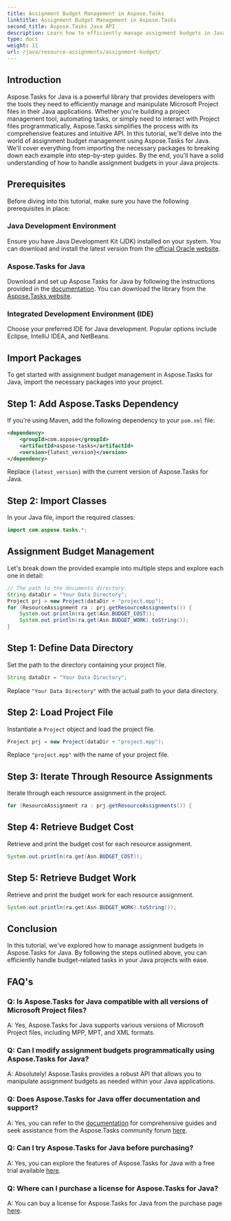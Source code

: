 ```yaml
---
title: Assignment Budget Management in Aspose.Tasks
linktitle: Assignment Budget Management in Aspose.Tasks
second_title: Aspose.Tasks Java API
description: Learn how to efficiently manage assignment budgets in Java using Aspose.Tasks, a powerful library for Microsoft Project file manipulation.
type: docs
weight: 11
url: /java/resource-assignments/assignment-budget/
---
```

## Introduction
Aspose.Tasks for Java is a powerful library that provides developers with the tools they need to efficiently manage and manipulate Microsoft Project files in their Java applications. Whether you're building a project management tool, automating tasks, or simply need to interact with Project files programmatically, Aspose.Tasks simplifies the process with its comprehensive features and intuitive API.
In this tutorial, we'll delve into the world of assignment budget management using Aspose.Tasks for Java. We'll cover everything from importing the necessary packages to breaking down each example into step-by-step guides. By the end, you'll have a solid understanding of how to handle assignment budgets in your Java projects.
## Prerequisites
Before diving into this tutorial, make sure you have the following prerequisites in place:
### Java Development Environment
Ensure you have Java Development Kit (JDK) installed on your system. You can download and install the latest version from the [official Oracle website](https://www.oracle.com/java/technologies/javase-jdk11-downloads.html).
### Aspose.Tasks for Java
Download and set up Aspose.Tasks for Java by following the instructions provided in the [documentation](https://reference.aspose.com/tasks/java/). You can download the library from the [Aspose.Tasks website](https://releases.aspose.com/tasks/java/).
### Integrated Development Environment (IDE)
Choose your preferred IDE for Java development. Popular options include Eclipse, IntelliJ IDEA, and NetBeans.
## Import Packages
To get started with assignment budget management in Aspose.Tasks for Java, import the necessary packages into your project.
## Step 1: Add Aspose.Tasks Dependency
If you're using Maven, add the following dependency to your `pom.xml` file:
```xml
<dependency>
    <groupId>com.aspose</groupId>
    <artifactId>aspose-tasks</artifactId>
    <version>{latest_version}</version>
</dependency>
```
Replace `{latest_version}` with the current version of Aspose.Tasks for Java.
## Step 2: Import Classes
In your Java file, import the required classes:
```java
import com.aspose.tasks.*;
```
## Assignment Budget Management
Let's break down the provided example into multiple steps and explore each one in detail:
```java
// The path to the documents directory.
String dataDir = "Your Data Directory";
Project prj = new Project(dataDir + "project.mpp");
for (ResourceAssignment ra : prj.getResourceAssignments()) {
    System.out.println(ra.get(Asn.BUDGET_COST));
    System.out.println(ra.get(Asn.BUDGET_WORK).toString());
}
```
## Step 1: Define Data Directory
Set the path to the directory containing your project file.
```java
String dataDir = "Your Data Directory";
```
Replace `"Your Data Directory"` with the actual path to your data directory.
## Step 2: Load Project File
Instantiate a `Project` object and load the project file.
```java
Project prj = new Project(dataDir + "project.mpp");
```
Replace `"project.mpp"` with the name of your project file.
## Step 3: Iterate Through Resource Assignments
Iterate through each resource assignment in the project.
```java
for (ResourceAssignment ra : prj.getResourceAssignments()) {
```
## Step 4: Retrieve Budget Cost
Retrieve and print the budget cost for each resource assignment.
```java
System.out.println(ra.get(Asn.BUDGET_COST));
```
## Step 5: Retrieve Budget Work
Retrieve and print the budget work for each resource assignment.
```java
System.out.println(ra.get(Asn.BUDGET_WORK).toString());
```
## Conclusion
In this tutorial, we've explored how to manage assignment budgets in Aspose.Tasks for Java. By following the steps outlined above, you can efficiently handle budget-related tasks in your Java projects with ease.
## FAQ's
### Q: Is Aspose.Tasks for Java compatible with all versions of Microsoft Project files?
A: Yes, Aspose.Tasks for Java supports various versions of Microsoft Project files, including MPP, MPT, and XML formats.
### Q: Can I modify assignment budgets programmatically using Aspose.Tasks for Java?
A: Absolutely! Aspose.Tasks provides a robust API that allows you to manipulate assignment budgets as needed within your Java applications.
### Q: Does Aspose.Tasks for Java offer documentation and support?
A: Yes, you can refer to the [documentation](https://reference.aspose.com/tasks/java/) for comprehensive guides and seek assistance from the Aspose.Tasks community forum [here](https://forum.aspose.com/c/tasks/15).
### Q: Can I try Aspose.Tasks for Java before purchasing?
A: Yes, you can explore the features of Aspose.Tasks for Java with a free trial available [here](https://releases.aspose.com/).
### Q: Where can I purchase a license for Aspose.Tasks for Java?
A: You can buy a license for Aspose.Tasks for Java from the purchase page [here](https://purchase.aspose.com/buy).

